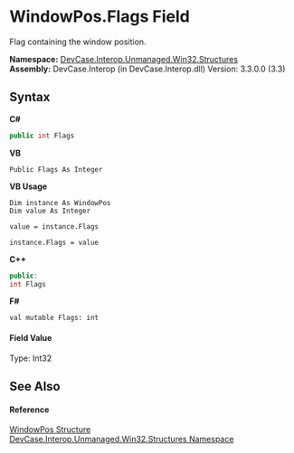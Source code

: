 # WindowPos.Flags Field
 

Flag containing the window position.

**Namespace:**&nbsp;<a href="N_DevCase_Interop_Unmanaged_Win32_Structures">DevCase.Interop.Unmanaged.Win32.Structures</a><br />**Assembly:**&nbsp;DevCase.Interop (in DevCase.Interop.dll) Version: 3.3.0.0 (3.3)

## Syntax

**C#**<br />
``` C#
public int Flags
```

**VB**<br />
``` VB
Public Flags As Integer
```

**VB Usage**<br />
``` VB Usage
Dim instance As WindowPos
Dim value As Integer

value = instance.Flags

instance.Flags = value
```

**C++**<br />
``` C++
public:
int Flags
```

**F#**<br />
``` F#
val mutable Flags: int
```


#### Field Value
Type: Int32

## See Also


#### Reference
<a href="T_DevCase_Interop_Unmanaged_Win32_Structures_WindowPos">WindowPos Structure</a><br /><a href="N_DevCase_Interop_Unmanaged_Win32_Structures">DevCase.Interop.Unmanaged.Win32.Structures Namespace</a><br />